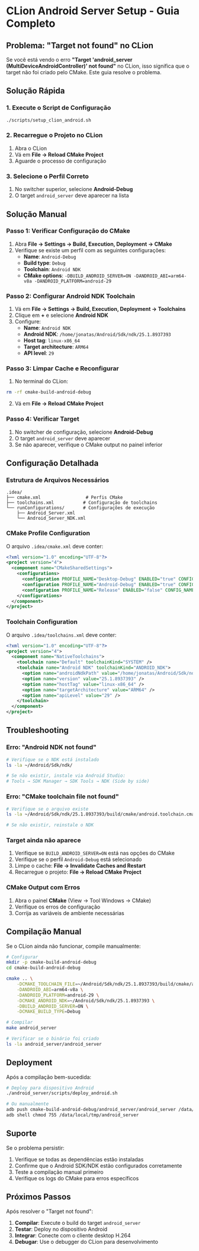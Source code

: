# CLion Android Server Setup - Guia Completo

## Problema: "Target not found" no CLion

Se você está vendo o erro **"Target 'android_server (MultiDeviceAndroidController)' not found"** no CLion, isso significa que o target não foi criado pelo CMake. Este guia resolve o problema.

## Solução Rápida

### 1. Execute o Script de Configuração

```bash
./scripts/setup_clion_android.sh
```

### 2. Recarregue o Projeto no CLion

1. Abra o CLion
2. Vá em **File → Reload CMake Project**
3. Aguarde o processo de configuração

### 3. Selecione o Perfil Correto

1. No switcher superior, selecione **Android-Debug**
2. O target `android_server` deve aparecer na lista

## Solução Manual

### Passo 1: Verificar Configuração do CMake

1. Abra **File → Settings → Build, Execution, Deployment → CMake**
2. Verifique se existe um perfil com as seguintes configurações:
   - **Name**: `Android-Debug`
   - **Build type**: `Debug`
   - **Toolchain**: `Android NDK`
   - **CMake options**: `-DBUILD_ANDROID_SERVER=ON -DANDROID_ABI=arm64-v8a -DANDROID_PLATFORM=android-29`

### Passo 2: Configurar Android NDK Toolchain

1. Vá em **File → Settings → Build, Execution, Deployment → Toolchains**
2. Clique em **+** e selecione **Android NDK**
3. Configure:
   - **Name**: `Android NDK`
   - **Android NDK**: `/home/jonatas/Android/Sdk/ndk/25.1.8937393`
   - **Host tag**: `linux-x86_64`
   - **Target architecture**: `ARM64`
   - **API level**: `29`

### Passo 3: Limpar Cache e Reconfigurar

1. No terminal do CLion:
```bash
rm -rf cmake-build-android-debug
```

2. Vá em **File → Reload CMake Project**

### Passo 4: Verificar Target

1. No switcher de configuração, selecione **Android-Debug**
2. O target `android_server` deve aparecer
3. Se não aparecer, verifique o CMake output no painel inferior

## Configuração Detalhada

### Estrutura de Arquivos Necessários

```
.idea/
├── cmake.xml                 # Perfis CMake
├── toolchains.xml           # Configuração de toolchains
└── runConfigurations/       # Configurações de execução
    ├── Android_Server.xml
    └── Android_Server_NDK.xml
```

### CMake Profile Configuration

O arquivo `.idea/cmake.xml` deve conter:

```xml
<?xml version="1.0" encoding="UTF-8"?>
<project version="4">
  <component name="CMakeSharedSettings">
    <configurations>
      <configuration PROFILE_NAME="Desktop-Debug" ENABLED="true" CONFIG_NAME="Debug" />
      <configuration PROFILE_NAME="Android-Debug" ENABLED="true" CONFIG_NAME="Debug" TOOLCHAIN_NAME="Android NDK" GENERATION_OPTIONS="-DBUILD_ANDROID_SERVER=ON -DANDROID_ABI=arm64-v8a -DANDROID_PLATFORM=android-29 -DCMAKE_ANDROID_NDK=/home/jonatas/Android/Sdk/ndk/25.1.8937393 -DCMAKE_TOOLCHAIN_FILE=/home/jonatas/Android/Sdk/ndk/25.1.8937393/build/cmake/android.toolchain.cmake" />
      <configuration PROFILE_NAME="Release" ENABLED="false" CONFIG_NAME="Release" />
    </configurations>
  </component>
</project>
```

### Toolchain Configuration

O arquivo `.idea/toolchains.xml` deve conter:

```xml
<?xml version="1.0" encoding="UTF-8"?>
<project version="4">
  <component name="NativeToolchains">
    <toolchain name="Default" toolchainKind="SYSTEM" />
    <toolchain name="Android NDK" toolchainKind="ANDROID_NDK">
      <option name="androidNdkPath" value="/home/jonatas/Android/Sdk/ndk/25.1.8937393" />
      <option name="version" value="25.1.8937393" />
      <option name="hostTag" value="linux-x86_64" />
      <option name="targetArchitecture" value="ARM64" />
      <option name="apiLevel" value="29" />
    </toolchain>
  </component>
</project>
```

## Troubleshooting

### Erro: "Android NDK not found"

```bash
# Verifique se o NDK está instalado
ls -la ~/Android/Sdk/ndk/

# Se não existir, instale via Android Studio:
# Tools → SDK Manager → SDK Tools → NDK (Side by side)
```

### Erro: "CMake toolchain file not found"

```bash
# Verifique se o arquivo existe
ls -la ~/Android/Sdk/ndk/25.1.8937393/build/cmake/android.toolchain.cmake

# Se não existir, reinstale o NDK
```

### Target ainda não aparece

1. Verifique se `BUILD_ANDROID_SERVER=ON` está nas opções do CMake
2. Verifique se o perfil `Android-Debug` está selecionado
3. Limpe o cache: **File → Invalidate Caches and Restart**
4. Recarregue o projeto: **File → Reload CMake Project**

### CMake Output com Erros

1. Abra o painel **CMake** (View → Tool Windows → CMake)
2. Verifique os erros de configuração
3. Corrija as variáveis de ambiente necessárias

## Compilação Manual

Se o CLion ainda não funcionar, compile manualmente:

```bash
# Configurar
mkdir -p cmake-build-android-debug
cd cmake-build-android-debug

cmake .. \
    -DCMAKE_TOOLCHAIN_FILE=~/Android/Sdk/ndk/25.1.8937393/build/cmake/android.toolchain.cmake \
    -DANDROID_ABI=arm64-v8a \
    -DANDROID_PLATFORM=android-29 \
    -DCMAKE_ANDROID_NDK=~/Android/Sdk/ndk/25.1.8937393 \
    -DBUILD_ANDROID_SERVER=ON \
    -DCMAKE_BUILD_TYPE=Debug

# Compilar
make android_server

# Verificar se o binário foi criado
ls -la android_server/android_server
```

## Deployment

Após a compilação bem-sucedida:

```bash
# Deploy para dispositivo Android
./android_server/scripts/deploy_android.sh

# Ou manualmente
adb push cmake-build-android-debug/android_server/android_server /data/local/tmp/
adb shell chmod 755 /data/local/tmp/android_server
```

## Suporte

Se o problema persistir:

1. Verifique se todas as dependências estão instaladas
2. Confirme que o Android SDK/NDK estão configurados corretamente
3. Teste a compilação manual primeiro
4. Verifique os logs do CMake para erros específicos

## Próximos Passos

Após resolver o "Target not found":

1. **Compilar**: Execute o build do target `android_server`
2. **Testar**: Deploy no dispositivo Android
3. **Integrar**: Conecte com o cliente desktop H.264
4. **Debugar**: Use o debugger do CLion para desenvolvimento 